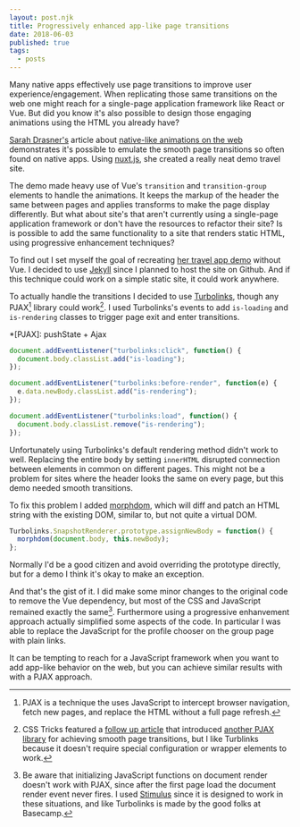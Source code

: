 ```yaml
---
layout: post.njk
title: Progressively enhanced app-like page transitions
date: 2018-06-03
published: true
tags:
  - posts
---
```

Many native apps effectively use page transitions to improve user experience/engagement. When replicating those same transitions on the web one might reach for a single-page application framework like React or Vue. But did you know it's also possible to design those engaging animations using the HTML you already have?

[Sarah Drasner's](https://sarahdrasnerdesign.com/) article about [native-like animations on the web](https://css-tricks.com/native-like-animations-for-page-transitions-on-the-web/) demonstrates it's possible to emulate the smooth page transitions so often found on native apps. Using [nuxt.js](https://nuxtjs.org/), she created a really neat demo travel site.

The demo made heavy use of Vue's `transition` and `transition-group` elements to handle the animations. It keeps the markup of the header the same between pages and applies transforms to make the page display differently. But what about site's that aren't currently using a single-page application framework or don't have the resources to refactor their site? Is is possible to add the same functionality to a site that renders static HTML, using progressive enhancement techniques?

To find out I set myself the goal of recreating [her travel app demo](https://page-transitions.com/) without Vue. I decided to use [Jekyll](https://jekyllrb.com/) since I planned to host the site on Github. And if this technique could work on a simple static site, it could work anywhere.

To actually handle the transitions I decided to use [Turbolinks](https://github.com/turbolinks/turbolinks/), though any PJAX[^1] library could work[^2]. I used Turbolinks's events to add `is-loading` and `is-rendering` classes to trigger page exit and enter transitions.

*[PJAX]: pushState + Ajax

[^1]: PJAX is a technique the uses JavaScript to intercept browser navigation, fetch new pages, and replace the HTML without a full page refresh.
[^2]: CSS Tricks featured a [follow up article](https://css-tricks.com/page-transitions-for-everyone/) that introduced [another PJAX library](https://gmrchk.github.io/swup/) for achieving smooth page transitions, but I like Turblinks because it doesn't require special configuration or wrapper elements to work.

```javascript
document.addEventListener("turbolinks:click", function() {
  document.body.classList.add("is-loading");
});

document.addEventListener("turbolinks:before-render", function(e) {
  e.data.newBody.classList.add("is-rendering");
});

document.addEventListener("turbolinks:load", function() {
  document.body.classList.remove("is-rendering");
});
```

Unfortunately using Turbolinks's default rendering method didn't work to well. Replacing the entire body by setting `innerHTML` disrupted connection between elements in common on different pages. This might not be a problem for sites where the header looks the same on every page, but this demo needed smooth transitions.

To fix this problem I added [morphdom](https://github.com/patrick-steele-idem/morphdom/), which will diff and patch an HTML string with the existing DOM, similar to, but not quite a virtual DOM.

```javascript
Turbolinks.SnapshotRenderer.prototype.assignNewBody = function() {
  morphdom(document.body, this.newBody);
};
```

Normally I'd be a good citizen and avoid overriding the prototype directly, but for a demo I think it's okay to make an exception.

And that's the gist of it. I did make some minor changes to the original code to remove the Vue dependency, but most of the CSS and JavaScript remained exactly the same[^3]. Furthermore using a progressive enhanvement approach actually simplified some aspects of the code. In particular I was able to replace the JavaScript for the profile chooser on the group page with plain links.

[^3]: Be aware that initializing JavaScript functions on document render doesn't work with PJAX, since after the first page load the document render event never fires. I used [Stimulus](https://stimulusjs.org/) since it is designed to work in these situations, and like Turbolinks is made by the good folks at Basecamp.

It can be tempting to reach for a JavaScript framework when you want to add app-like behavior on the web, but you can achieve similar results with with a PJAX approach.
